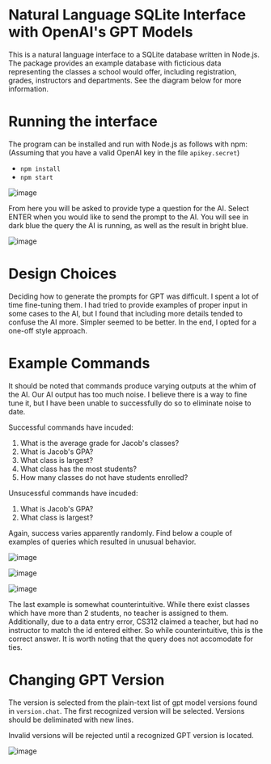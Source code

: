 # Natural Language SQLite Interface with OpenAI's GPT Models

This is a natural language interface to a SQLite database written in Node.js. 
The package provides an example database with ficticious data representing the classes a school would offer, including registration, grades, instructors and departments. See the diagram below for more information.

# Running the interface

The program can be installed and run with Node.js as follows with npm: (Assuming that you have a valid OpenAI key in the file ```apikey.secret```)
* ```npm install```
* ```npm start```

![image](https://github.com/vviseguy/Natural-Language-SQLite/assets/16418680/416bb54c-d52b-4179-b274-3195991dca91)

From here you will be asked to provide type a question for the AI. Select ENTER when you would like to send the prompt to the AI. You will see in dark blue the query the AI is running, as well as the result in bright blue.

![image](https://github.com/vviseguy/Natural-Language-SQLite/assets/16418680/eae54b18-6c4a-475e-bfa2-92d43b44ab69)


# Design Choices
Deciding how to generate the prompts for GPT was difficult. I spent a lot of time fine-tuning them. I had tried to provide examples of proper input in some cases to the AI, but I found that including more details tended to confuse the AI more. Simpler seemed to be better. In the end, I opted for a one-off style approach.

# Example Commands
It should be noted that commands produce varying outputs at the whim of the AI. Our AI output has too much noise. I believe there is a way to fine tune it, but I have been unable to successfully do so to eliminate noise to date.

Successful commands have incuded:
1. What is the average grade for Jacob's classes?
1. What is Jacob's GPA?
1. What class is largest?
1. What class has the most students?
1. How many classes do not have students enrolled?

Unsucessful commands have incuded:
1. What is Jacob's GPA?
1. What class is largest?

Again, success varies apparently randomly. Find below a couple of examples of queries which resulted in unusual behavior.

![image](https://github.com/vviseguy/Natural-Language-SQLite/assets/16418680/449ae9c9-577c-41ad-bbe6-bb654700f15c)

![image](https://github.com/vviseguy/Natural-Language-SQLite/assets/16418680/26280866-c8ea-43e3-a010-194532d80dd2)

![image](https://github.com/vviseguy/Natural-Language-SQLite/assets/16418680/74c10d66-892e-4521-9662-7c61b1243c0c)

The last example is somewhat counterintuitive. While there exist classes which have more than 2 students, no teacher is assigned to them. Additionally, due to a data entry error, CS312 claimed a teacher, but had no instructor to match the id entered either. So while counterintuitive, this is the correct answer. It is worth noting that the query does not accomodate for ties.


# Changing GPT Version
The version is selected from the plain-text list of gpt model versions found in ```version.chat```. The first recognized version will be selected. Versions should be deliminated with new lines.

Invalid versions will be rejected until a recognized GPT version is located.

![image](https://github.com/vviseguy/Natural-Language-SQLite/assets/16418680/3df335af-b66a-4ec2-968e-fbdcae10d46e)




